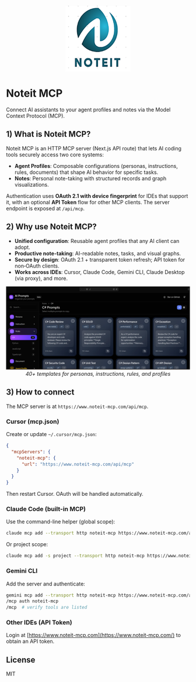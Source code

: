 <p align="center">
  <img src="assets/log.png" alt="Noteit MCP" width="180" />
</p>

# Noteit MCP

Connect AI assistants to your agent profiles and notes via the Model Context Protocol (MCP).

## 1) What is Noteit MCP?

Noteit MCP is an HTTP MCP server (Next.js API route) that lets AI coding tools securely access two core systems:

- **Agent Profiles**: Composable configurations (personas, instructions, rules, documents) that shape AI behavior for specific tasks.
- **Notes**: Personal note-taking with structured records and graph visualizations.

Authentication uses **OAuth 2.1 with device fingerprint** for IDEs that support it, with an optional **API Token** flow for other MCP clients. The server endpoint is exposed at `/api/mcp`.

## 2) Why use Noteit MCP?

- **Unified configuration**: Reusable agent profiles that any AI client can adopt.
- **Productive note-taking**: AI-readable notes, tasks, and visual graphs.
- **Secure by design**: OAuth 2.1 + transparent token refresh; API token for non‑OAuth clients.
- **Works across IDEs**: Cursor, Claude Code, Gemini CLI, Claude Desktop (via proxy), and more.

<p align="center">
  <img src="assets/prompt.png" alt="Noteit MCP UI" width="900" />
  <br />
  <em>40+ templates for personas, instructions, rules, and profiles</em>
</p>

## 3) How to connect

The MCP server is at `https://www.noteit-mcp.com/api/mcp`.

### Cursor (mcp.json)

Create or update `~/.cursor/mcp.json`:

```json
{
  "mcpServers": {
    "noteit-mcp": {
      "url": "https://www.noteit-mcp.com/api/mcp"
    }
  }
}
```

Then restart Cursor. OAuth will be handled automatically.

### Claude Code (built-in MCP)

Use the command-line helper (global scope):

```bash
claude mcp add --transport http noteit-mcp https://www.noteit-mcp.com/api/mcp
```

Or project scope:

```bash
claude mcp add -s project --transport http noteit-mcp https://www.noteit-mcp.com/api/mcp
```

### Gemini CLI

Add the server and authenticate:

```bash
gemini mcp add --transport http noteit-mcp https://www.noteit-mcp.com/api/mcp
/mcp auth noteit-mcp
/mcp  # verify tools are listed
```

### Other IDEs (API Token)

Login at [https://www.noteit-mcp.com](https://www.noteit-mcp.com/) to obtain an API token.


## License

MIT


